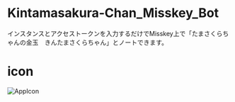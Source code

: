 # Kintamasakura-Chan_Misskey_Bot
インスタンスとアクセストークンを入力するだけでMisskey上で「たまさくらちゃんの金玉　きんたまさくらちゃん」とノートできます。
# icon
![AppIcon](https://user-images.githubusercontent.com/63937252/222684565-21c3a16d-ab8c-4573-9c99-b8683c4a2f93.png)
